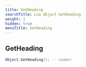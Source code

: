 ```yaml
---
title: GetHeading
searchTitle: Lua Object GetHeading
weight: 1
hidden: true
menuTitle: GetHeading
---
```

## GetHeading
```lua
Object:GetHeading(); -- number
```